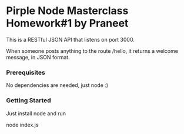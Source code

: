 # Pirple Node Masterclass Homework#1 by Praneet

This is a RESTful JSON API that listens on port 3000. 

When someone posts anything to the route /hello, it returns a welcome message, in JSON format. 

### Prerequisites

No dependencies are needed, just node :)

### Getting Started

Just install node and run

node index.js
